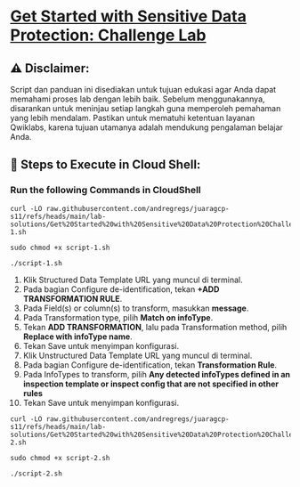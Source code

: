 # [Get Started with Sensitive Data Protection: Challenge Lab](https://www.cloudskillsboost.google/course_templates/750/labs/510997)

## ⚠️ **Disclaimer:**
Script dan panduan ini disediakan untuk tujuan edukasi agar Anda dapat memahami proses lab dengan lebih baik. Sebelum menggunakannya, disarankan untuk meninjau setiap langkah guna memperoleh pemahaman yang lebih mendalam. Pastikan untuk mematuhi ketentuan layanan Qwiklabs, karena tujuan utamanya adalah mendukung pengalaman belajar Anda.

## 🚀 **Steps to Execute in Cloud Shell:**
### Run the following Commands in CloudShell
```
curl -LO raw.githubusercontent.com/andregregs/juaragcp-s11/refs/heads/main/lab-solutions/Get%20Started%20with%20Sensitive%20Data%20Protection%20Challenge%20Lab/script-1.sh

sudo chmod +x script-1.sh

./script-1.sh
```
1. Klik Structured Data Template URL yang muncul di terminal.
2. Pada bagian Configure de-identification, tekan **+ADD TRANSFORMATION RULE**.
3. Pada Field(s) or column(s) to transform, masukkan **message**.
4. Pada Transformation type, pilih **Match on infoType**.
5. Tekan **ADD TRANSFORMATION**, lalu pada Transformation method, pilih **Replace with infoType name**.
6. Tekan Save untuk menyimpan konfigurasi.
7. Klik Unstructured Data Template URL yang muncul di terminal.
8. Pada bagian Configure de-identification, tekan **Transformation Rule**.
9. Pada InfoTypes to transform, pilih **Any detected infoTypes defined in an inspection template or inspect config that are not specified in other rules**
10. Tekan Save untuk menyimpan konfigurasi.

```
curl -LO raw.githubusercontent.com/andregregs/juaragcp-s11/refs/heads/main/lab-solutions/Get%20Started%20with%20Sensitive%20Data%20Protection%20Challenge%20Lab/script-2.sh

sudo chmod +x script-2.sh

./script-2.sh

```